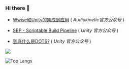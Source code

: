 ### Hi there 👋



- [Wwise和Unity的集成到应用](https://mp.weixin.qq.com/s/OdSXYtnrQMQkOdGvgZd6rw)  ( *Audiokinetic官方公众号* )
- [SBP - Scriptable Build Pipeline](https://mp.weixin.qq.com/s/sZIq6FfPz9JrcAhTbXX3iQ) ( *Unity 官方公众号* )

- [到底什么是DOTS?](https://mp.weixin.qq.com/s/Ia7nB6z21hu4ZFLTOxc_aw)  ( *Unity 官方公众号* )



![](https://github-readme-stats.vercel.app/api?username=Rootjhon&show_icons=true&hide=issues&count_private=true)

![Top Langs](https://github-readme-stats.vercel.app/api/top-langs/?username=Rootjhon)



